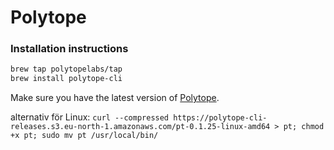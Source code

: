 # Polytope

### Installation instructions

```bash
brew tap polytopelabs/tap
brew install polytope-cli
```

Make sure you have the latest version of [Polytope](https://polytope.com/).&#x20;

alternativ för Linux: `curl --compressed https://polytope-cli-releases.s3.eu-north-1.amazonaws.com/pt-0.1.25-linux-amd64 > pt; chmod +x pt; sudo mv pt /usr/local/bin/`

